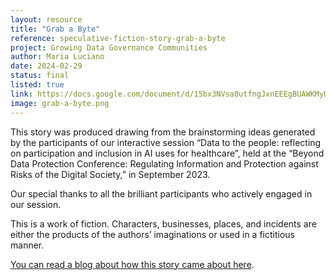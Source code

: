 ```yaml
---
layout: resource
title: "Grab a Byte"
reference: speculative-fiction-story-grab-a-byte
project: Growing Data Governance Communities
author: Maria Luciano
date: 2024-02-29
status: final
listed: true
link: https://docs.google.com/document/d/15bx3NVsa0utfngJxnEEEgBUAWKMyUQmNFw_EIiAnBZk/edit
image: grab-a-byte.png
---
```

This story was produced drawing from the brainstorming ideas generated by the participants of our interactive session “Data to the people: reflecting on participation and inclusion in AI uses for healthcare”, held at the “Beyond Data Protection Conference: Regulating Information and Protection against Risks of the Digital Society,” in September 2023.

Our special thanks to all the brilliant participants who actively engaged in our session.

This is a work of fiction. Characters, businesses, places, and incidents are either the products of the authors’ imaginations or used in a fictitious manner.

[You can read a blog about how this story came about here](https://connectedbydata.org/blog/2024/03/05/speculative-fiction-blog).